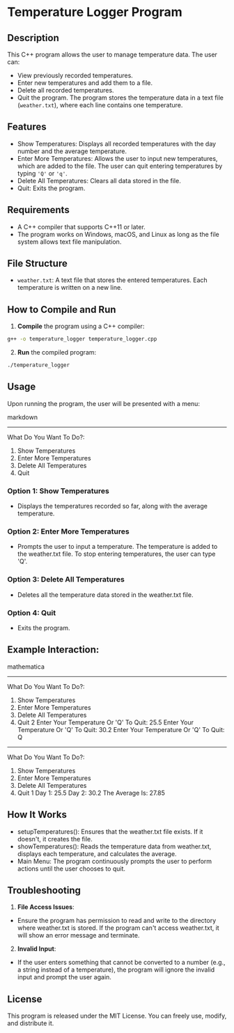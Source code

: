 # Temperature Logger Program

## Description
This C++ program allows the user to manage temperature data. The user can:

- View previously recorded temperatures.
- Enter new temperatures and add them to a file.
- Delete all recorded temperatures.
- Quit the program.
The program stores the temperature data in a text file (`weather.txt`), where each line contains one temperature.

## Features
- Show Temperatures: Displays all recorded temperatures with the day number and the average temperature.
- Enter More Temperatures: Allows the user to input new temperatures, which are added to the file. The user can quit entering temperatures by typing `'Q'` or `'q'`.
- Delete All Temperatures: Clears all data stored in the file.
- Quit: Exits the program.
## Requirements
- A C++ compiler that supports C++11 or later.
- The program works on Windows, macOS, and Linux as long as the file system allows text file manipulation.
## File Structure
- `weather.txt`: A text file that stores the entered temperatures. Each temperature is written on a new line.
## How to Compile and Run
1. **Compile** the program using a C++ compiler:

```bash
g++ -o temperature_logger temperature_logger.cpp
```
2. **Run** the compiled program:

```bash
./temperature_logger
```

## Usage
Upon running the program, the user will be presented with a menu:

markdown
**************************
What Do You Want To Do?:
1. Show Temperatures
2. Enter More Temperatures
3. Delete All Temperatures
4. Quit
### Option 1: Show Temperatures
- Displays the temperatures recorded so far, along with the average temperature.
### Option 2: Enter More Temperatures
- Prompts the user to input a temperature. The temperature is added to the weather.txt file. To stop entering temperatures, the user can type 'Q'.
### Option 3: Delete All Temperatures
- Deletes all the temperature data stored in the weather.txt file.
### Option 4: Quit
- Exits the program.
## Example Interaction:
mathematica
**************************
What Do You Want To Do?:
1. Show Temperatures
2. Enter More Temperatures
3. Delete All Temperatures
4. Quit
2
Enter Your Temperature Or 'Q' To Quit: 25.5
Enter Your Temperature Or 'Q' To Quit: 30.2
Enter Your Temperature Or 'Q' To Quit: Q
**************************
What Do You Want To Do?:
1. Show Temperatures
2. Enter More Temperatures
3. Delete All Temperatures
4. Quit
1
Day 1: 25.5
Day 2: 30.2
The Average Is: 27.85
## How It Works
- setupTemperatures(): Ensures that the weather.txt file exists. If it doesn't, it creates the file.
- showTemperatures(): Reads the temperature data from weather.txt, displays each temperature, and calculates the average.
- Main Menu: The program continuously prompts the user to perform actions until the user chooses to quit.
## Troubleshooting
1. **File Access Issues**:

- Ensure the program has permission to read and write to the directory where weather.txt is stored.
If the program can't access weather.txt, it will show an error message and terminate.
2. **Invalid Input**:

- If the user enters something that cannot be converted to a number (e.g., a string instead of a temperature), the program will ignore the invalid input and prompt the user again.
## License
This program is released under the MIT License. You can freely use, modify, and distribute it.
